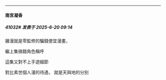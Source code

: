 ﻿
*****

####  南宮凝香  
##### 41032#       发表于 2025-6-20 09:14

雞漫就是零監修的騙錢便宜漫畫，

繼上集搞錯角色稱呼

這集又對不上手遊細節

對比素世個人漫的待遇， 就是天與地的分別

